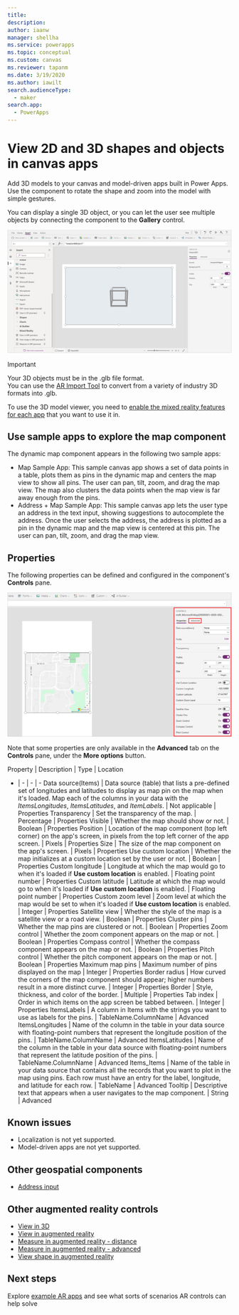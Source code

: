 ```yaml
---
title: 
description: 
author: iaanw
manager: shellha
ms.service: powerapps
ms.topic: conceptual
ms.custom: canvas
ms.reviewer: tapanm
ms.date: 3/19/2020
ms.author: iawilt
search.audienceType: 
  - maker
search.app: 
  - PowerApps
---
```


# View 2D and 3D shapes and objects in canvas apps

Add 3D models to your canvas and model-driven apps built in Power Apps. Use the component to rotate the shape and zoom into the model with simple gestures.

You can display a single 3D object, or you can let the user see multiple objects by connecting the component to the **Gallery** control.

![](./media/augmented-3d/augmented-3d-viewer.png)

>[!IMPORTANT]
>Your 3D objects must be in the .glb file format.  
>You can use the [AR Import Tool](/dynamics365/mixed-reality/import-tool/) to convert from a variety of industry 3D formats into .glb.


To use the 3D model viewer, you need to [enable the mixed reality features for each app](#enable-the-mixed-reality-features-for-each-app) that you want to use it in.


## Use sample apps to explore the map component

The dynamic map component appears in the following two sample apps:
- Map Sample App: This sample canvas app shows a set of data points in a table, plots them as pins in the dynamic map and centers the map view to show all pins. The user can pan, tilt, zoom, and drag the map view. The map also clusters the data points when the map view is far away enough from the pins.
- Address + Map Sample App: This sample canvas app lets the user type an address in the text input, showing suggestions to autocomplete the address. Once the user selects the address, the address is plotted as a pin in the dynamic map and the map view is centered at this pin. The user can pan, tilt, zoom, and drag the map view.

## Properties

The following properties can be defined and configured in the component's **Controls** pane. 

![](./media/augmented-geospatial/geospatial-controls.png)

Note that some properties are only available in the **Advanced** tab on the **Controls** pane, under the **More options** button.

Property | Description | Type | Location
- | - | - | -
Data source(Items) | Data source (table) that lists a pre-defined set of longitudes and latitudes to display as map pin on the map when it's loaded. Map each of the columns in your data with the *ItemsLongitudes*, *ItemsLatitudes*, and *ItemLabels*. | Not applicable | Properties
Transparency | Set the transparency of the map. | Percentage | Properties
Visible | Whether the map should show or not. | Boolean | Properties
Position | Location of the map component (top left corner) on the app's screen, in pixels from the top left corner of the app screen. | Pixels | Properties
Size | The size of the map component on the app's screen. | Pixels | Properties
Use custom location | Whether the map initializes at a custom location set by the user or not. | Boolean | Properties
Custom longitude | Longitude at which the map would go to when it's loaded if **Use custom location** is enabled. | Floating point number | Properties
Custom latitude | Latitude at which the map would go to when it's loaded if **Use custom location** is enabled. | Floating point number | Properties
Custom zoom level | Zoom level at which the map would be set to when it's loaded if **Use custom location** is enabled. | Integer | Properties
Satellite view | Whether the style of the map is a satellite view or a road view. | Boolean | Properties
Cluster pins | Whether the map pins are clustered or not. | Boolean | Properties
Zoom control | Whether the zoom component appears on the map or not. | Boolean | Properties
Compass control | Whether the compass component appears on the map or not. | Boolean | Properties
Pitch control | Whether the pitch component appears on the map or not. | Boolean | Properties
Maximum map pins | Maximum number of pins displayed on the map | Integer | Properties
Border radius | How curved the corners of the map component should appear; higher numbers result in a more distinct curve. | Integer | Properties
Border | Style, thickness, and color of the border. | Multiple | Properties
Tab index | Order in which items on the app screen be tabbed between. | Integer | Properties
ItemsLabels | A column in Items with the strings you want to use as labels for the pins. | TableName.ColumnName | Advanced
ItemsLongitudes | Name of the column in the table in your data source with floating-point numbers that represent the longitude position of the pins. | TableName.ColumnName | Advanced
ItemsLatitudes | Name of the column in the table in your data source with floating-point numbers that represent the latitude position of the pins. | TableName.ColumnName | Advanced
Items_Items | Name of the table in your data source that contains all the records that you want to plot in the map using pins. Each row must have an entry for the label, longitude, and latitude for each row. | TableName | Advanced
Tooltip | Descriptive text that appears when a user navigates to the map component. | String | Advanced

## Known issues

- Localization is not yet supported.
- Model-driven apps are not yet supported.


## Other geospatial components
- [Address input](geospatial-component-input-address.md)



## Other augmented reality controls
- [View in 3D](augmented-reality-component-view-3d.md)
- [View in augmented reality](augmented-reality-component-view-ar.md)
- [Measure in augmented reality - distance](augmented-reality-component-measure-distance.md)
- [Measure in augmented reality - advanced](augmented-reality-component-measure-advanced.md)
- [View shape in augmented reality](augmented-reality-component-view-shape.md)

## Next steps
Explore [example AR apps](augmented-reality-example-apps.md) and see what sorts of scenarios AR controls can help solve

